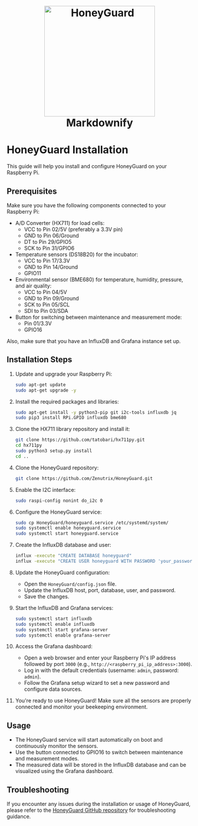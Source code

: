 
<h1 align="center">
  <br>
  <a href="http://honeyguard.schoepf-tirol.at"><img src="https://honeyguard.schoepf-tirol.at/img/Logo.png" alt="HoneyGuard" width="300"></a>
  <br>
  Markdownify
  <br>
</h1>

# HoneyGuard Installation

This guide will help you install and configure HoneyGuard on your Raspberry Pi.

## Prerequisites

Make sure you have the following components connected to your Raspberry Pi:
- A/D Converter (HX711) for load cells:
    - VCC to Pin 02/5V (preferably a 3.3V pin)
    - GND to Pin 06/Ground
    - DT to Pin 29/GPIO5
    - SCK to Pin 31/GPIO6
- Temperature sensors (DS18B20) for the incubator:
    - VCC to Pin 17/3.3V
    - GND to Pin 14/Ground
    - GPIO11
- Environmental sensor (BME680) for temperature, humidity, pressure, and air quality:
    - VCC to Pin 04/5V
    - GND to Pin 09/Ground
    - SCK to Pin 05/SCL
    - SDI to Pin 03/SDA
- Button for switching between maintenance and measurement mode:
    - Pin 01/3.3V
    - GPIO16

Also, make sure that you have an InfluxDB and Grafana instance set up.

## Installation Steps

1. Update and upgrade your Raspberry Pi:
    ```bash
    sudo apt-get update
    sudo apt-get upgrade -y
    ```

2. Install the required packages and libraries:
    ```bash
    sudo apt-get install -y python3-pip git i2c-tools influxdb jq
    sudo pip3 install RPi.GPIO influxdb bme680
    ```

3. Clone the HX711 library repository and install it:
    ```bash
    git clone https://github.com/tatobari/hx711py.git
    cd hx711py
    sudo python3 setup.py install
    cd ..
    ```

4. Clone the HoneyGuard repository:
    ```bash
    git clone https://github.com/Zenutrix/HoneyGuard.git
    ```

5. Enable the I2C interface:
    ```bash
    sudo raspi-config nonint do_i2c 0
    ```

6. Configure the HoneyGuard service:
    ```bash
    sudo cp HoneyGuard/honeyguard.service /etc/systemd/system/
    sudo systemctl enable honeyguard.service
    sudo systemctl start honeyguard.service
    ```

7. Create the InfluxDB database and user:
    ```bash
    influx -execute "CREATE DATABASE honeyguard"
    influx -execute "CREATE USER honeyguard WITH PASSWORD 'your_password' WITH ALL PRIVILEGES"
    ```

8. Update the HoneyGuard configuration:
    - Open the `HoneyGuard/config.json` file.
    - Update the InfluxDB host, port, database, user, and password.
    - Save the changes.

9. Start the InfluxDB and Grafana services:
    ```bash
    sudo systemctl start influxdb
    sudo systemctl enable influxdb
    sudo systemctl start grafana-server
    sudo systemctl enable grafana-server
    ```

10. Access the Grafana dashboard:
    - Open a web browser and enter your Raspberry Pi's IP address followed by port `3000` (e.g., `http://<raspberry_pi_ip_address>:3000`).
    - Log in with the default credentials (username: `admin`, password: `admin`).
    - Follow the Grafana setup wizard to set a new password and configure data sources.

11. You're ready to use HoneyGuard! Make sure all the sensors are properly connected and monitor your beekeeping environment.

## Usage

- The HoneyGuard service will start automatically on boot and continuously monitor the sensors.
- Use the button connected to GPIO16 to switch between maintenance and measurement modes.
- The measured data will be stored in the InfluxDB database and can be visualized using the Grafana dashboard.

## Troubleshooting

If you encounter any issues during the installation or usage of HoneyGuard, please refer to the [HoneyGuard GitHub repository](https://github.com/Zenutrix/HoneyGuard) for troubleshooting guidance.



